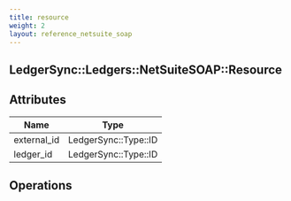 ```yaml
---
title: resource
weight: 2
layout: reference_netsuite_soap
---
```


## LedgerSync::Ledgers::NetSuiteSOAP::Resource

## Attributes

| Name | Type |
| ---- | ---- |
| external_id | LedgerSync::Type::ID |
| ledger_id | LedgerSync::Type::ID |


## Operations


